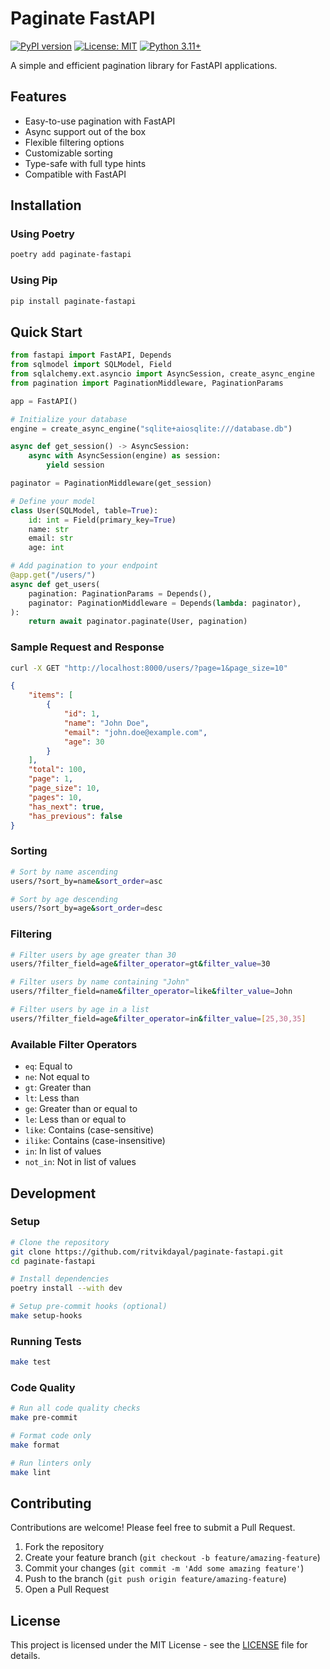 # Paginate FastAPI

[![PyPI version](https://badge.fury.io/py/paginate-fastapi.svg)](https://badge.fury.io/py/paginate-fastapi)
[![License: MIT](https://img.shields.io/badge/License-MIT-yellow.svg)](https://opensource.org/licenses/MIT)
[![Python 3.11+](https://img.shields.io/badge/python-3.11+-blue.svg)](https://www.python.org/downloads/)

A simple and efficient pagination library for FastAPI applications.

## Features

- Easy-to-use pagination with FastAPI
- Async support out of the box
- Flexible filtering options
- Customizable sorting
- Type-safe with full type hints
- Compatible with FastAPI

## Installation

### Using Poetry
```bash
poetry add paginate-fastapi
```

### Using Pip
```bash
pip install paginate-fastapi
```

## Quick Start

```python
from fastapi import FastAPI, Depends
from sqlmodel import SQLModel, Field
from sqlalchemy.ext.asyncio import AsyncSession, create_async_engine
from pagination import PaginationMiddleware, PaginationParams

app = FastAPI()

# Initialize your database
engine = create_async_engine("sqlite+aiosqlite:///database.db")

async def get_session() -> AsyncSession:
    async with AsyncSession(engine) as session:
        yield session

paginator = PaginationMiddleware(get_session)

# Define your model
class User(SQLModel, table=True):
    id: int = Field(primary_key=True)
    name: str
    email: str
    age: int

# Add pagination to your endpoint
@app.get("/users/")
async def get_users(
    pagination: PaginationParams = Depends(),
    paginator: PaginationMiddleware = Depends(lambda: paginator),
):
    return await paginator.paginate(User, pagination)
```

### Sample Request and Response

```bash
curl -X GET "http://localhost:8000/users/?page=1&page_size=10"
```

```json
{
    "items": [
        {
            "id": 1,
            "name": "John Doe",
            "email": "john.doe@example.com",
            "age": 30
        }
    ],
    "total": 100,
    "page": 1,
    "page_size": 10,
    "pages": 10,
    "has_next": true,
    "has_previous": false
}
```

### Sorting

```bash
# Sort by name ascending
users/?sort_by=name&sort_order=asc

# Sort by age descending
users/?sort_by=age&sort_order=desc
```

### Filtering

```bash
# Filter users by age greater than 30
users/?filter_field=age&filter_operator=gt&filter_value=30

# Filter users by name containing "John"
users/?filter_field=name&filter_operator=like&filter_value=John

# Filter users by age in a list
users/?filter_field=age&filter_operator=in&filter_value=[25,30,35]
```

### Available Filter Operators

- `eq`: Equal to
- `ne`: Not equal to
- `gt`: Greater than
- `lt`: Less than
- `ge`: Greater than or equal to
- `le`: Less than or equal to
- `like`: Contains (case-sensitive)
- `ilike`: Contains (case-insensitive)
- `in`: In list of values
- `not_in`: Not in list of values

## Development

### Setup

```bash
# Clone the repository
git clone https://github.com/ritvikdayal/paginate-fastapi.git
cd paginate-fastapi

# Install dependencies
poetry install --with dev

# Setup pre-commit hooks (optional)
make setup-hooks
```

### Running Tests

```bash
make test
```

### Code Quality

```bash
# Run all code quality checks
make pre-commit

# Format code only
make format

# Run linters only
make lint
```

## Contributing

Contributions are welcome! Please feel free to submit a Pull Request.

1. Fork the repository
2. Create your feature branch (`git checkout -b feature/amazing-feature`)
3. Commit your changes (`git commit -m 'Add some amazing feature'`)
4. Push to the branch (`git push origin feature/amazing-feature`)
5. Open a Pull Request

## License

This project is licensed under the MIT License - see the [LICENSE](LICENSE) file for details.
